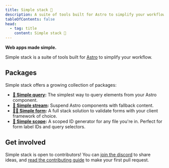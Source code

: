 ```yaml
---
title: Simple stack 🌱
description: A suite of tools built for Astro to simplify your workflow.
tableOfContents: false
head:
  - tag: title
    content: Simple stack 🌱
---
```


**Web apps made simple.**

Simple stack is a suite of tools built for [Astro](https://astro.build) to simplify your workflow.

## Packages

Simple stack offers a growing collection of packages:

- **[🔎 Simple query](/query):** The simplest way to query elements from your Astro component.
- **[🌊 Simple stream](/stream):** Suspend Astro components with fallback content.
- **[🧘‍♂️ Simple form](/form):** A full stack solution to validate forms with your client framework of choice.
- **[🔎 Simple scope](/scope):** A scoped ID generator for any file you're in. Perfect for form label IDs and query selectors.

## Get involved

Simple stack is open to contributors! You can [join the discord](https://wtw.dev/chat) to share ideas, and [read the contributing guide](https://github.com/bholmesdev/simple-stack/blob/main/CONTRIBUTING.md) to make your first pull request.
